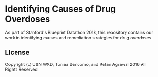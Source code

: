 # Identifying Causes of Drug Overdoses

As part of Stanford's Blueprint Datathon 2018, this repository contains our
work in identifying causes and remediation strategies for drug overdoses.

## License

Copyright (c) U8N WXD, Tomas Bencomo, and Ketan Agrawal 2018
All Rights Reserved
